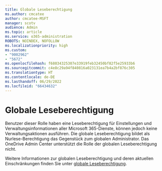 ```yaml
---
title: Globale Leseberechtigung
ms.author: cmcatee
author: cmcatee-MSFT
manager: scotv
audience: Admin
ms.topic: article
ms.service: o365-administration
ROBOTS: NOINDEX, NOFOLLOW
ms.localizationpriority: high
ms.custom:
- "9002962"
- "5672"
ms.openlocfilehash: f68034325307e33919feb32450bf82f5e25933b6
ms.sourcegitcommit: c4e8c29a94f840816a023131ea7b4a2bf876c305
ms.translationtype: HT
ms.contentlocale: de-DE
ms.lasthandoff: 06/29/2022
ms.locfileid: "66434632"
---
```

# <a name="global-reader"></a>Globale Leseberechtigung

Benutzer dieser Rolle haben eine Leseberechtigung für Einstellungen und Verwaltungsinformationen aller Microsoft 365-Dienste, können jedoch keine Verwaltungsaktionen ausführen. Die globale Leseberechtigung bildet als Nurlese-Berechtigung das Gegenstück zum globalen Administrator.
Das OneDrive Admin Center unterstützt die Rolle der globalen Leseberechtigung nicht.

Weitere Informationen zur globalen Leseberechtigung und deren aktuellen Einschränkungen finden Sie unter [globale Leseberechtigung](https://docs.microsoft.com/azure/active-directory/users-groups-roles/directory-assign-admin-roles#global-reader).
